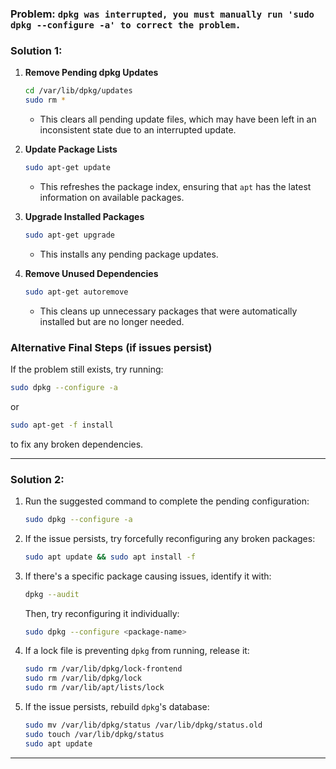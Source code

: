 ### Problem: `dpkg was interrupted, you must manually run 'sudo dpkg --configure -a' to correct the problem.`

### **Solution 1:**
1. **Remove Pending dpkg Updates**  
   ```bash
   cd /var/lib/dpkg/updates
   sudo rm *
   ```
   - This clears all pending update files, which may have been left in an inconsistent state due to an interrupted update.

2. **Update Package Lists**  
   ```bash
   sudo apt-get update
   ```
   - This refreshes the package index, ensuring that `apt` has the latest information on available packages.

3. **Upgrade Installed Packages**  
   ```bash
   sudo apt-get upgrade
   ```
   - This installs any pending package updates.

4. **Remove Unused Dependencies**  
   ```bash
   sudo apt-get autoremove
   ```
   - This cleans up unnecessary packages that were automatically installed but are no longer needed.

### **Alternative Final Steps (if issues persist)**  
If the problem still exists, try running:  
```bash
sudo dpkg --configure -a
```
or  
```bash
sudo apt-get -f install
```
to fix any broken dependencies.

---

### **Solution 2:**

1. Run the suggested command to complete the pending configuration:
   ```bash
   sudo dpkg --configure -a
   ```

2. If the issue persists, try forcefully reconfiguring any broken packages:
   ```bash
   sudo apt update && sudo apt install -f
   ```

3. If there's a specific package causing issues, identify it with:
   ```bash
   dpkg --audit
   ```
   Then, try reconfiguring it individually:
   ```bash
   sudo dpkg --configure <package-name>
   ```

4. If a lock file is preventing `dpkg` from running, release it:
   ```bash
   sudo rm /var/lib/dpkg/lock-frontend
   sudo rm /var/lib/dpkg/lock
   sudo rm /var/lib/apt/lists/lock
   ```

5. If the issue persists, rebuild `dpkg`'s database:
   ```bash
   sudo mv /var/lib/dpkg/status /var/lib/dpkg/status.old
   sudo touch /var/lib/dpkg/status
   sudo apt update
   ```

---
